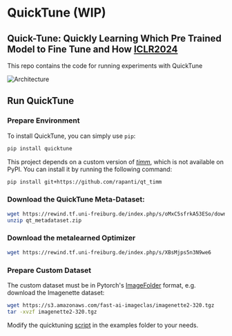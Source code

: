 # QuickTune (WIP)
## Quick-Tune: Quickly Learning Which Pre Trained Model to Fine Tune and How [ICLR2024](https://openreview.net/forum?id=tqh1zdXIra)

This repo contains the code for running experiments with QuickTune

![Architecture](figures/figure.svg)


## Run QuickTune

### Prepare Environment
To install QuickTune, you can simply use `pip`:
```bash
pip install quicktune
```

This project depends on a custom version of [*timm*](https://github.com/huggingface/pytorch-image-models), which is not available on PyPI. You can install it by running the following command:
```bash
pip install git+https://github.com/rapanti/qt_timm
```

### Download the QuickTune Meta-Dataset:
```bash
wget https://rewind.tf.uni-freiburg.de/index.php/s/oMxC5sfrkA53ESo/download/qt_metadataset.zip
unzip qt_metadataset.zip
```

### Download the metalearned Optimizer
```bash
wget https://rewind.tf.uni-freiburg.de/index.php/s/XBsMjps5n3N9we6
```

### Prepare Custom Dataset
The custom dataset must be in Pytorch's [ImageFolder](https://pytorch.org/vision/main/generated/torchvision.datasets.ImageFolder.html) format, e.g. download the Imagenette dataset:
```bash
wget https://s3.amazonaws.com/fast-ai-imageclas/imagenette2-320.tgz
tar -xvzf imagenette2-320.tgz
```

Modify the quicktuning [script](examples/quicktuning.py) in the examples folder to your needs.
